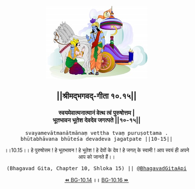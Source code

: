 <center><img src="../../asset/BG.png" alt="#API #bhagavadgitaapi #slok #nodejs #js #api #gitaapi #krishna #hinduism #vedic #ISKCON #shreemadbhagavadgita #technology"/>
<h2>||श्रीमद्‍भगवद्‍-गीता १०.१५||</h2>
<h3>स्वयमेवात्मनात्मानं वेत्थ त्वं पुरुषोत्तम |<br/>भूतभावन भूतेश देवदेव जगत्पते ||१०-१५||</h3>
<pre>svayamevātmanātmānaṃ vettha tvaṃ puruṣottama .<br/>bhūtabhāvana bhūteśa devadeva jagatpate ||10-15||</pre>
<p>।।10.15।। हे पुरुषोत्तम ! हे भूतभावन ! हे भूतेश ! हे देवों के देव ! हे जगत् के स्वामी ! आप स्वयं ही अपने आप को जानते हैं।।</p>
<pre>(Bhagavad Gita, Chapter 10, Shloka 15) || <a href="https://twitter.com/bhagavadgitaapi">@BhagavadGitaApi</a></pre><a href="../../10/14">⏪  BG-10.14</a><b>        ।।        </b><a href="../../10/16">BG-10.16  ⏩</a></center></center>